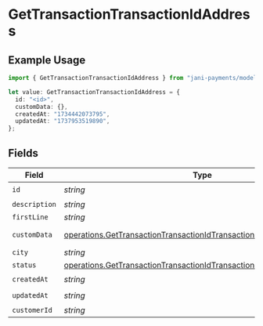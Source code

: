 # GetTransactionTransactionIdAddress

## Example Usage

```typescript
import { GetTransactionTransactionIdAddress } from "jani-payments/models/operations";

let value: GetTransactionTransactionIdAddress = {
  id: "<id>",
  customData: {},
  createdAt: "1734442073795",
  updatedAt: "1737953519890",
};
```

## Fields

| Field                                                                                                                                                        | Type                                                                                                                                                         | Required                                                                                                                                                     | Description                                                                                                                                                  |
| ------------------------------------------------------------------------------------------------------------------------------------------------------------ | ------------------------------------------------------------------------------------------------------------------------------------------------------------ | ------------------------------------------------------------------------------------------------------------------------------------------------------------ | ------------------------------------------------------------------------------------------------------------------------------------------------------------ |
| `id`                                                                                                                                                         | *string*                                                                                                                                                     | :heavy_check_mark:                                                                                                                                           | N/A                                                                                                                                                          |
| `description`                                                                                                                                                | *string*                                                                                                                                                     | :heavy_minus_sign:                                                                                                                                           | N/A                                                                                                                                                          |
| `firstLine`                                                                                                                                                  | *string*                                                                                                                                                     | :heavy_minus_sign:                                                                                                                                           | N/A                                                                                                                                                          |
| `customData`                                                                                                                                                 | [operations.GetTransactionTransactionIdTransactionsResponseCustomData](../../models/operations/gettransactiontransactionidtransactionsresponsecustomdata.md) | :heavy_check_mark:                                                                                                                                           | Any valid JSON value                                                                                                                                         |
| `city`                                                                                                                                                       | *string*                                                                                                                                                     | :heavy_minus_sign:                                                                                                                                           | N/A                                                                                                                                                          |
| `status`                                                                                                                                                     | [operations.GetTransactionTransactionIdTransactionsResponse200Status](../../models/operations/gettransactiontransactionidtransactionsresponse200status.md)   | :heavy_minus_sign:                                                                                                                                           | N/A                                                                                                                                                          |
| `createdAt`                                                                                                                                                  | *string*                                                                                                                                                     | :heavy_check_mark:                                                                                                                                           | N/A                                                                                                                                                          |
| `updatedAt`                                                                                                                                                  | *string*                                                                                                                                                     | :heavy_check_mark:                                                                                                                                           | N/A                                                                                                                                                          |
| `customerId`                                                                                                                                                 | *string*                                                                                                                                                     | :heavy_minus_sign:                                                                                                                                           | N/A                                                                                                                                                          |